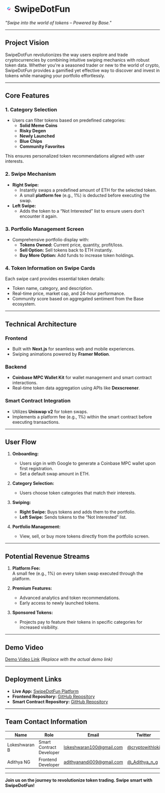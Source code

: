 # <img src="doc/logo-with-no-bg.png" width="23px" alt="coin-swipe-logo"> SwipeDotFun

_"Swipe into the world of tokens – Powered by Base."_

---

## **Project Vision**

SwipeDotFun revolutionizes the way users explore and trade cryptocurrencies by combining intuitive swiping mechanics with robust token data. Whether you're a seasoned trader or new to the world of crypto, SwipeDotFun provides a gamified yet effective way to discover and invest in tokens while managing your portfolio effortlessly.

---

## **Core Features**

### **1. Category Selection**

- Users can filter tokens based on predefined categories:
  - **Solid Meme Coins**
  - **Risky Degen**
  - **Newly Launched**
  - **Blue Chips**
  - **Community Favorites**

This ensures personalized token recommendations aligned with user interests.

### **2. Swipe Mechanism**

- **Right Swipe:**
  - Instantly swaps a predefined amount of ETH for the selected token.
  - A small **platform fee** (e.g., 1%) is deducted before executing the swap.
- **Left Swipe:**
  - Adds the token to a “Not Interested” list to ensure users don't encounter it again.

### **3. Portfolio Management Screen**

- Comprehensive portfolio display with:
  - **Tokens Owned:** Current price, quantity, profit/loss.
  - **Sell Option:** Sell tokens back to ETH instantly.
  - **Buy More Option:** Add funds to increase token holdings.

### **4. Token Information on Swipe Cards**

Each swipe card provides essential token details:

- Token name, category, and description.
- Real-time price, market cap, and 24-hour performance.
- Community score based on aggregated sentiment from the Base ecosystem.

---

## **Technical Architecture**

### **Frontend**

- Built with **Next.js** for seamless web and mobile experiences.
- Swiping animations powered by **Framer Motion**.

### **Backend**

- **Coinbase MPC Wallet Kit** for wallet management and smart contract interactions.
- Real-time token data aggregation using APIs like **Dexscreener**.

### **Smart Contract Integration**

- Utilizes **Uniswap v2** for token swaps.
- Implements a platform fee (e.g., 1%) within the smart contract before executing transactions.

---

## **User Flow**

1. **Onboarding:**

   - Users sign in with Google to generate a Coinbase MPC wallet upon first registration.
   - Set a default swap amount in ETH.

2. **Category Selection:**

   - Users choose token categories that match their interests.

3. **Swiping:**

   - **Right Swipe:** Buys tokens and adds them to the portfolio.
   - **Left Swipe:** Sends tokens to the “Not Interested” list.

4. **Portfolio Management:**
   - View, sell, or buy more tokens directly from the portfolio screen.

---

## **Potential Revenue Streams**

1. **Platform Fee:**  
   A small fee (e.g., 1%) on every token swap executed through the platform.

2. **Premium Features:**

   - Advanced analytics and token recommendations.
   - Early access to newly launched tokens.

3. **Sponsored Tokens:**
   - Projects pay to feature their tokens in specific categories for increased visibility.

---

## **Demo Video**

[Demo Video Link](#) _(Replace with the actual demo link)_

---

## **Deployment Links**

- **Live App:** [SwipeDotFun Platform](https://justswipe.vercel.app/)
- **Frontend Repository:** [GitHub Repository](https://github.com/lokeshwaran100/justswipe/application)
- **Smart Contract Repository:** [GitHub Repository](https://github.com/lokeshwaran100/justswipe)

---

## **Team Contact Information**

| **Name**      | **Role**                 | **Email**                 | **Twitter**                                     |
| ------------- | ------------------------ | ------------------------- | ----------------------------------------------- |
| Lokeshwaran B | Smart Contract Developer | lokeshwaran100@gmail.com  | [@cryptowithloki](https://x.com/cryptowithloki) |
| Adithya NG    | Frontend Developer       | adithyanandi009@gmail.com | [@\_Adithya_n_g](https://x.com/_Adithya_n_g)    |

---

**Join us on the journey to revolutionize token trading. Swipe smart with SwipeDotFun!**
